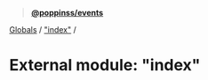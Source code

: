 > **[@poppinss/events](../README.md)**

[Globals](../README.md) / ["index"](_index_.md) /

# External module: "index"